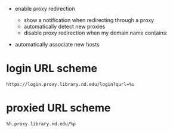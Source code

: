 + enable proxy redirection
  - show a notification when redirecting through a proxy
  + automatically detect new proxies
  - disable proxy redirection when my domain name contains:

+ automatically associate new hosts

# login URL scheme
```
https://login.proxy.library.nd.edu/login?qurl=%u
```

# proxied URL scheme
```
%h.proxy.library.nd.edu/%p
```
